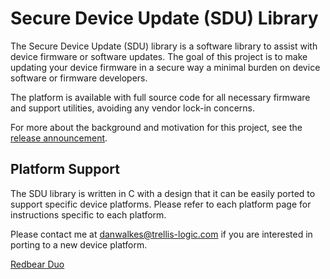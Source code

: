 Secure Device Update (SDU) Library
==========
The Secure Device Update (SDU) library is a software library to assist with device firmware or software updates.  The goal of this project is to make updating your device firmware in a secure way a minimal burden on device software or firmware developers.

The platform is available with full source code for all necessary firmware and support utilities, avoiding any vendor lock-in concerns.

For more about the background and motivation for this project, see the [release announcement](https://www.linkedin.com/pulse/announcing-secure-device-update-sdu-library-ota-through-dan-walkes).

Platform Support
-----
The SDU library is written in C with a design that it can be easily ported to support specific device platforms. Please refer to each platform page for instructions specific to each platform.

Please contact me at danwalkes@trellis-logic.com if you are interested in porting to a new device platform.

[Redbear Duo](platforms/redbear_duo/platform.md)
